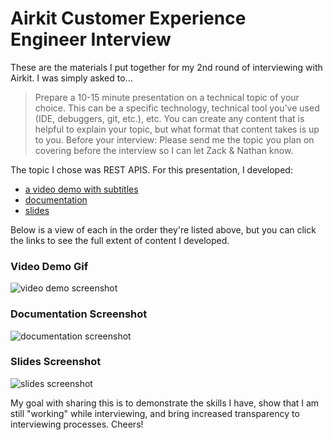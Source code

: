 # Airkit Customer Experience Engineer Interview

These are the materials I put together for my 2nd round of interviewing with Airkit. I was simply asked to...

> Prepare a 10-15 minute presentation on a technical topic of your choice. This can be a specific technology, technical tool you’ve used (IDE, debuggers, git, etc.), etc. You can create any content that is helpful to explain your topic, but what format that content takes is up to you.
Before your interview: Please send me the topic you plan on covering before the interview so I can let Zack & Nathan know. 


The topic I chose was REST APIS. For this presentation, I developed:

* [a video demo with subtitles](https://youtu.be/-Xf1Bukmy7g)
* [documentation](https://docs.google.com/document/d/11ztFGIsIu_9US_ow_BGtE5M51Sjs1T0OSXHxWjFUhCo/edit?usp=sharing)
* [slides](https://docs.google.com/presentation/d/1yZKGFwzmv2eTpnZ39RDN5Q-q5xlXvNJIVElo2AuUBls/edit?usp=sharing)

Below is a view of each in the order they're listed above, but you can click the links to see the full extent of content I developed.

### Video Demo Gif
![video demo screenshot](https://github.com/traintestbritt/2020_interview_challenges/blob/master/airkit_cxe_interview/media/video.gif)

### Documentation Screenshot
![documentation screenshot](https://github.com/traintestbritt/2020_interview_challenges/blob/master/airkit_cxe_interview/media/docs.png)

### Slides Screenshot
![slides screenshot](https://github.com/traintestbritt/2020_interview_challenges/blob/master/airkit_cxe_interview/media/slides.png)

My goal with sharing this is to demonstrate the skills I have, show that I am still "working" while interviewing, and bring increased transparency to interviewing processes. Cheers!
